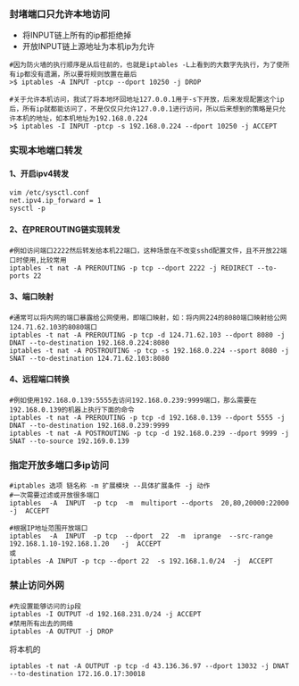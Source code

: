 ### 封堵端口只允许本地访问

-   将INPUT链上所有的ip都拒绝掉
-   开放INPUT链上源地址为本机ip为允许

```text-plain
#因为防火墙的执行顺序是从后往前的，也就是iptables -L上看到的大数字先执行，为了使所有ip都没有遗漏，所以要将规则放置在最后
>$ iptables -A INPUT -ptcp --dport 10250 -j DROP

#关于允许本机访问，我试了将本地环回地址127.0.0.1用于-s下开放，后来发现配置这个ip后，所有ip就都能访问了，不是仅仅只允许127.0.0.1进行访问，所以后来想到的策略是只允许本机的地址，如本机地址为192.168.0.224
>$ iptables -I INPUT -ptcp -s 192.168.0.224 --dport 10250 -j ACCEPT
```

### 实现本地端口转发

#### 1、开启ipv4转发

```text-plain
vim /etc/sysctl.conf
net.ipv4.ip_forward = 1
sysctl -p
```

#### 2、在PREROUTING链实现转发

```text-plain
#例如访问端口2222然后转发给本机22端口，这种场景在不改变sshd配置文件，且不开放22端口时使用,比较常用
iptables -t nat -A PREROUTING -p tcp --dport 2222 -j REDIRECT --to-ports 22
```

#### 3、端口映射

```text-plain
#通常可以将内网的端口暴露给公网使用，即端口映射，如：将内网224的8080端口映射给公网124.71.62.103的8080端口
iptables -t nat -A PREROUTING -p tcp -d 124.71.62.103 --dport 8080 -j DNAT --to-destination 192.168.0.224:8080
iptables -t nat -A POSTROUTING -p tcp -s 192.168.0.224 --sport 8080 -j SNAT --to-destination 124.71.62.103:8080 
```

#### 4、远程端口转换

```text-plain
#例如使用192.168.0.139:5555去访问192.168.0.239:9999端口，那么需要在192.168.0.139的机器上执行下面的命令
iptables -t nat -A PREROUTING -p tcp -d 192.168.0.139 --dport 5555 -j DNAT --to-destination 192.168.0.239:9999
iptables -t nat -A POSTROUTING -p tcp -d 192.168.0.239 --dport 9999 -j SNAT --to-source 192.169.0.139  
```

### 指定开放多端口多ip访问

```text-plain
#iptables 选项 链名称 -m 扩展模块 --具体扩展条件 -j 动作
#一次需要过滤或开放很多端口
iptables  -A  INPUT  -p tcp  -m  multiport --dports  20,80,20000:22000  -j  ACCEPT

#根据IP地址范围开放端口
iptables  -A  INPUT  -p tcp  --dport  22  -m  iprange  --src-range  192.168.1.10-192.168.1.20   -j  ACCEPT
或
iptables -A INPUT -p tcp --dport 22  -s 192.168.1.0/24  -j  ACCEPT
```

### 禁止访问外网

```text-plain
#先设置能够访问的ip段
iptables -I OUTPUT -d 192.168.231.0/24 -j ACCEPT
#禁用所有出去的网络
iptables -A OUTPUT -j DROP
```

将本机的
```shell
iptables -t nat -A OUTPUT -p tcp -d 43.136.36.97 --dport 13032 -j DNAT --to-destination 172.16.0.17:30018
```